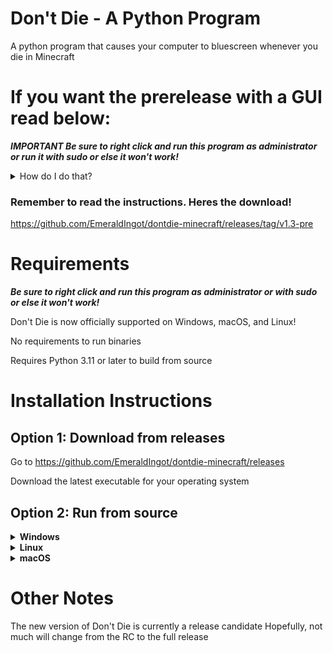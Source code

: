 # Don't Die - A Python Program
A python program that causes your computer to bluescreen whenever you die in Minecraft

# If you want the prerelease with a GUI read below:

***IMPORTANT Be sure to right click and run this program as administrator or run it with sudo or else it won't work!***

<details>
<summary>How do I do that?</summary>

# Windows

If you are on Windows, right click on the exe and click run as administrator. If prompted to allow changes, click yes.

# macOS

If you are on macOS, navigate to the folder containing the .app in the terminal, and run the following:

`sudo ./dontdie.app/Contents/MacOS/dontdie`

<details>
<summary>How do I navigate to the folder in terminal?</summary>
<br>
Mount the downloaded DMG file by double clicking it.

Move dontdie.app off of the DMG onto your desktop.

open the terminal and run the following command:

`cd ~/Desktop`

After that, run the command above.

`sudo ./dontdie.app/Contents/MacOS/dontdie`

It will prompt you for your password. It will not indicate you are typing, but you are. Press enter after typing it.
</details>

# Linux

If you are on Linux, navigate to the folder containing the binary and run the following:

`sudo ./dontdie`

</details>

### Remember to read the instructions. Heres the download! 

https://github.com/EmeraldIngot/dontdie-minecraft/releases/tag/v1.3-pre

# Requirements
***Be sure to right click and run this program as administrator or with sudo or else it won't work!***

Don't Die is now officially supported on Windows, macOS, and Linux!

No requirements to run binaries

Requires Python 3.11 or later to build from source

# Installation Instructions
## Option 1: Download from releases

Go to https://github.com/EmeraldIngot/dontdie-minecraft/releases

Download the latest executable for your operating system


## Option 2: Run from source


<details>
<summary><strong>Windows</strong></summary>
<br>
Make sure you have the correct version of python for windows installed (3.11)

Open CMD

 - Download source
 
 If you have git for windows installed then run the following

 `git clone https://github.com/EmeraldIngot/dontdie-minecraft.git`
 
 `cd dontdie-minecraft`
 
 otherwise, just download the source zip file and extract it
 
 - If you downloaded the source zip folder, move into the directory by typing
 
 `cd dontdie-minecraft-master`
 
 from where you extracted it to
 
 Run `dir` to make sure you are in the right directory
 
 If returns a bunch of stuff like dontdie.py and dontdie.ico, then you're good to go
 
 - Install python dependencies
  
`pip install -r requirements.txt`

 - Run Don't Die
 
 ***Make sure you run cmd as administrator or else the computer will not bluescreen***
 
 `python dontdie.py`


# Build Instructions

 - Follow instructions to run from source
 
 - Install pyinstaller
 
 `pip install pyinstaller`

 - Build executable
 
 `build_windows.bat`

Executable is available at `dist/dontdie.exe`

Rigth click and run with administrator!

</details>

<details>
<summary><strong>Linux</strong></summary>
<br>
Make sure you have the correct version of python installed (3.11)

Open the terminal
 - Download source
 
Either run the following

 `git clone https://github.com/EmeraldIngot/dontdie-minecraft.git`
 
 `cd dontdie-minecraft`
 
or download the source zip and extract it
 
 - If you downloaded the source zip folder, move into the directory by typing
 
 `cd dontdie-minecraft-master`
 
 from where you extracted it to
 
 Run `ls` to make sure you are in the right directory
 
 If returns a bunch of stuff like dontdie.py and dontdie.ico, then you're good to go
 
 - Install python dependencies
  
`pip install -r requirements.txt`

 - Run Don't Die
 
 ***Make sure you run python with sudo or login to the root account with `sudo su` first or else the computer will not bluescreen***
 
  you might have to reinstall the python modules as root after doing so
 
 `python dontdie.py`


# Build Instructions

 - Follow instructions to run from source
 
 - Install pyinstaller
 
 `pip install pyinstaller`

 - Build executable
 
 `./build_linux.sh`

Binary is available at `dist/dontdie`

Remember to run with `sudo` or else it won't work!
</details>

<details>
<summary><strong>macOS</strong></summary>
<br>
Make sure you have the correct version of python for macOS installed (3.11)

Open the terminal
 - Download source
 
Either run the following

 `git clone https://github.com/EmeraldIngot/dontdie-minecraft.git`
 
 `cd dontdie-minecraft`
 
or download the source zip and extract it
 
 - If you downloaded the source zip folder, move into the directory by typing
 
 `cd dontdie-minecraft-master`
 
 from where you extracted it to
 
 Run `ls` to make sure you are in the right directory
 
 If returns a bunch of stuff like dontdie.py and dontdie.ico, then you're good to go
 
 - Install python dependencies
  
`pip install -r requirements.txt`

 - Run Don't Die
 
 ***Make sure you run python with sudo or log into the root account with `sudo su` before or else the computer will not bluescreen***
 
 you might have to reinstall the python modules as root after doing so
 
 `python dontdie.py`


# Build Instructions

 - Follow instructions to run from source
 
 - Install pyinstaller
 
 `pip install pyinstaller`

 - Build executable
 
 `./build_macos.sh`
 
 If ./build_macos.sh returns an error, pyinstaller might not be in your path.
 
 To fix this, edit build_macos.sh in any text editor, and where is says `pyinstaller` replace it with `~/Library/Python/3.11/bin/pyinstaller`
 
 If you are not using Python 3.11, you can substitute the version for another.

Once it is built, the .app is available at `dist/`

In order to run as root, go to where the .app is, and run the following command
sudo ./dontdie.app/Contents/MacOS/dontdie
</details>


# Other Notes

The new version of Don't Die is currently a release candidate
Hopefully, not much will change from the RC to the full release
